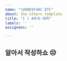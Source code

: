 ```yaml
---
name: "\U0001F4AC ETC"
about: the others template
title: "[ ] #주차-제목"
labels: ''
assignees: ''

---
```


## 알아서 작성하쇼 😒
